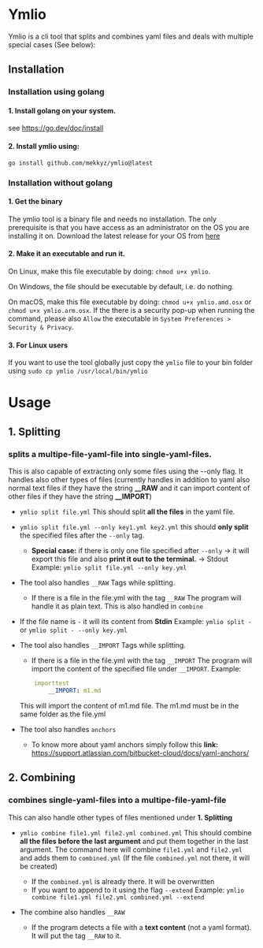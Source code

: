 # Ymlio 

Ymlio is a cli tool that splits and combines yaml files and deals with multiple special cases (See below): 

## Installation

### Installation using golang

#### 1. Install golang on your system.

see https://go.dev/doc/install 

#### 2. Install ymlio using: 

`go install github.com/mekkyz/ymlio@latest`

### Installation without golang

#### 1. Get the binary

The ymlio tool is a binary file and needs no installation. The only prerequisite is that you have access as an administrator on the OS you are installing it on. Download the latest release for your OS from [here](https://github.com/mekkyz/ymlio/releases/)

#### 2. Make it an executable and run it.

On Linux, make this file executable by doing: `chmod u+x ymlio`.

On Windows, the file should be executable by default, i.e. do nothing.

On macOS, make this file executable by doing: `chmod u+x ymlio.amd.osx` or `chmod u+x ymlio.arm.osx`. If the there is a security pop-up when running the command, please also `Allow` the executable in `System Preferences > Security & Privacy`.

#### 3. For Linux users

If you want to use the tool globally just copy the `ymlio` file to your bin folder using `sudo cp ymlio /usr/local/bin/ymlio`

# Usage

## 1. Splitting 

### splits a multipe-file-yaml-file into single-yaml-files.

This is also capable of extracting only some files using the --only flag. It handles also other types of files (currently handles in addition to yaml also normal text files if they have the string **__RAW** and it can import content of other files if they have the string **__IMPORT**)

- `ymlio split file.yml` This should split **all the files** in the yaml file.
- `ymlio split file.yml --only key1.yml key2.yml` this should **only split** the specified files after the `--only` tag.
    - **Special case:** if there is only one file specified after `--only`   -> it will export this file and also **print it out to the terminal.** -> Stdout
    Example: `ymlio split file.yml --only key.yml`
- The tool also handles `__RAW` Tags while splitting.
    - If there is a file in the file.yml with the tag `__RAW`  The program will handle it as plain text. This is also handled in `combine`
- If the file name is `-` it will its content from **Stdin**
Example: `ymlio split -` or `ymlio split - --only key.yml`

- The tool also handles `__IMPORT` Tags while splitting.
    - If there is a file in the file.yml with the tag `__IMPORT`  The program will import the content of the specified file under `__IMPORT`.
    Example:
    ```yaml
        importtest
            __IMPORT: m1.md
    ```
    This will import the content of m1.md file. The m1.md must be in the same folder as the file.yml


- The tool also handles `anchors`
    - To know more about yaml anchors simply follow this **link:** https://support.atlassian.com/bitbucket-cloud/docs/yaml-anchors/



## 2. Combining

### combines single-yaml-files into a multipe-file-yaml-file

This can also handle other types of files mentioned under **1. Splitting**

- `ymlio combine file1.yml file2.yml combined.yml`
This should combine **all the files before the last argument** and put them together in the last argument. The command here will combine `file1.yml` and `file2.yml` and adds them to `combined.yml` (If the file `combined.yml` not there, it will be created)
    - If the `combined.yml` is already there. It will be overwritten
    - If you want to append to it using the flag `--extend`
    Example: `ymlio combine file1.yml file2.yml combined.yml --extend`

- The combine also handles `__RAW`
    - If the program detects a file with a **text content** (not a yaml format). It will put the tag `__RAW` to it.